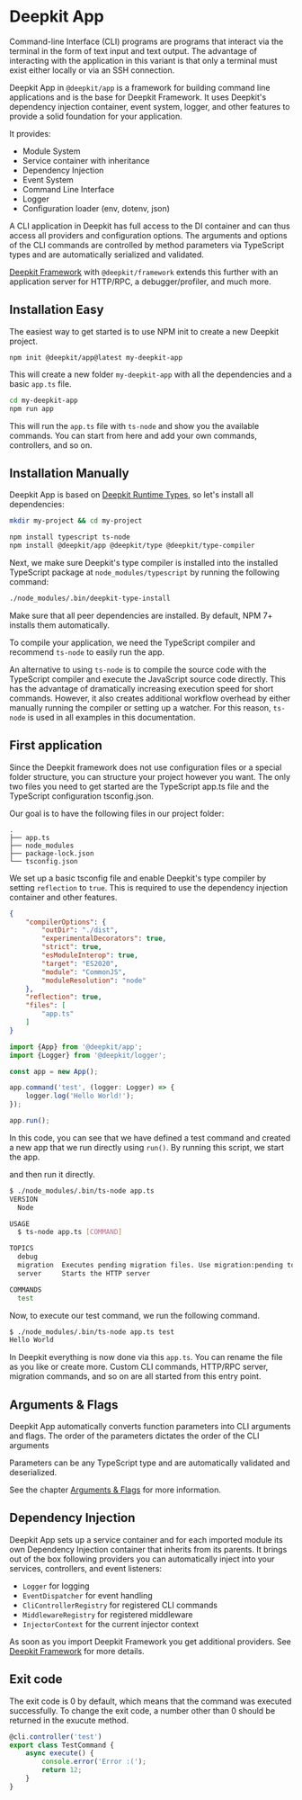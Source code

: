 # Deepkit App

Command-line Interface (CLI) programs are programs that interact via the terminal in the form of text input and text output. The advantage of interacting with the application in this variant is that only a terminal must exist either locally or via an SSH connection.

Deepkit App in `@deepkit/app` is a framework for building command line applications and is the base for Deepkit Framework. It uses Deepkit's dependency injection container, event system, logger, and other features to provide a solid foundation for your application.

It provides:

- Module System
- Service container with inheritance
- Dependency Injection
- Event System
- Command Line Interface
- Logger
- Configuration loader (env, dotenv, json)

A CLI application in Deepkit has full access to the DI container and can thus access all providers and configuration options.  The arguments and options of the CLI commands are controlled by method parameters via TypeScript types and are automatically serialized and validated.

[Deepkit Framework](./framework.md) with `@deepkit/framework` extends this further with an application server for HTTP/RPC, a debugger/profiler, and much more.

## Installation Easy

The easiest way to get started is to use NPM init to create a new Deepkit project.

```shell
npm init @deepkit/app@latest my-deepkit-app
````

This will create a new folder `my-deepkit-app` with all the dependencies and a basic `app.ts` file.

```sh
cd my-deepkit-app
npm run app
````

This will run the `app.ts` file with `ts-node` and show you the available commands. You can start from here and add your own commands, controllers, and so on.

## Installation Manually

Deepkit App is based on [Deepkit Runtime Types](./runtime-types.md), so let's install all dependencies:

```bash
mkdir my-project && cd my-project

npm install typescript ts-node 
npm install @deepkit/app @deepkit/type @deepkit/type-compiler
```

Next, we make sure Deepkit's type compiler is installed into the installed TypeScript package at `node_modules/typescript` by running the following command:

```sh
./node_modules/.bin/deepkit-type-install
```

Make sure that all peer dependencies are installed. By default, NPM 7+ installs them automatically.

To compile your application, we need the TypeScript compiler and recommend `ts-node` to easily run the app.

An alternative to using `ts-node` is to compile the source code with the TypeScript compiler and execute the JavaScript source code directly. This has the advantage of dramatically increasing execution speed for short commands. However, it also creates additional workflow overhead by either manually running the compiler or setting up a watcher. For this reason, `ts-node` is used in all examples in this documentation.



## First application

Since the Deepkit framework does not use configuration files or a special folder structure, you can structure your project however you want. The only two files you need to get started are the TypeScript app.ts file and the TypeScript configuration tsconfig.json.

Our goal is to have the following files in our project folder:

```
.
├── app.ts
├── node_modules
├── package-lock.json
└── tsconfig.json
```

We set up a basic tsconfig file and enable Deepkit's type compiler by setting `reflection` to `true`. 
This is required to use the dependency injection container and other features.

```json title=tsconfig.json
{
    "compilerOptions": {
        "outDir": "./dist",
        "experimentalDecorators": true,
        "strict": true,
        "esModuleInterop": true,
        "target": "ES2020",
        "module": "CommonJS",
        "moduleResolution": "node"
    },
    "reflection": true,
    "files": [
        "app.ts"
    ]
}
```

```typescript title=app.ts
import {App} from '@deepkit/app';
import {Logger} from '@deepkit/logger';

const app = new App();

app.command('test', (logger: Logger) => {
    logger.log('Hello World!');
});

app.run();
```

In this code, you can see that we have defined a test command and created a new app that we run directly using `run()`. By running this script, we start the app.

and then run it directly.

```sh
$ ./node_modules/.bin/ts-node app.ts
VERSION
  Node

USAGE
  $ ts-node app.ts [COMMAND]

TOPICS
  debug
  migration  Executes pending migration files. Use migration:pending to see which are pending.
  server     Starts the HTTP server

COMMANDS
  test
```

Now, to execute our test command, we run the following command.

```sh
$ ./node_modules/.bin/ts-node app.ts test
Hello World
```

In Deepkit everything is now done via this `app.ts`. You can rename the file as you like or create more. Custom CLI commands, HTTP/RPC server, migration commands, and so on are all started from this entry point.













## Arguments & Flags

Deepkit App automatically converts function parameters into CLI arguments and flags. The order of the parameters dictates the order of the CLI arguments

Parameters can be any TypeScript type and are automatically validated and deserialized. 

See the chapter [Arguments & Flags](./app/arguments.md) for more information.


## Dependency Injection

Deepkit App sets up a service container and for each imported module its own Dependency Injection container that inherits from its parents. 
It brings out of the box following providers you can automatically inject into your services, controllers, and event listeners:

- `Logger` for logging
- `EventDispatcher` for event handling
- `CliControllerRegistry` for registered CLI commands
- `MiddlewareRegistry` for registered middleware
- `InjectorContext` for the current injector context

As soon as you import Deepkit Framework you get additional providers. See [Deepkit Framework](./framework.md) for more details.


## Exit code

The exit code is 0 by default, which means that the command was executed successfully. To change the exit code, a number other than 0 should be returned in the exucute method.

```typescript
@cli.controller('test')
export class TestCommand {
    async execute() {
        console.error('Error :(');
        return 12;
    }
}
```
